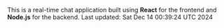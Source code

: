 This is a real-time chat application built using **React** for the frontend and **Node.js** for the backend.
Last updated: Sat Dec 14 00:39:24 UTC 2024
